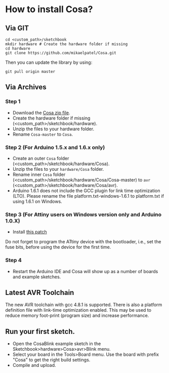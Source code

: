 # How to install Cosa?

## Via GIT

```shell
cd <custom_path>/sketchbook
mkdir hardware # Create the hardware folder if missing
cd hardware
git clone https://github.com/mikaelpatel/Cosa.git
```

Then you can update the library by using:

```shell
git pull origin master
```

## Via Archives

### Step 1

* Download the [Cosa zip file](https://github.com/mikaelpatel/Cosa/archive/master.zip).
* Create the hardware folder if missing (<custom_path>/sketchbook/hardware).
* Unzip the files to your hardware folder.
* Rename `Cosa-master` to `Cosa`.

### Step 2 (For Arduino 1.5.x and 1.6.x only)

* Create an outer `Cosa` folder (<custom_path>/sketchbook/hardware/Cosa).
* Unzip the files to your `hardware/Cosa` folder.
* Rename inner `Cosa` folder (<custom_path>/sketchbook/hardware/Cosa/Cosa-master) to `avr` (<custom_path>/sketchbook/hardware/Cosa/avr).
* Arduino 1.6.1 does not include the GCC plugin for link time
optimization (LTO). Please rename the file platform.txt-windows-1.6.1
to platform.txt if using 1.6.1 on Windows.

### Step 3 (For Attiny users on Windows version only and Arduino 1.0.X)

* Install [this patch](https://github.com/TCWORLD/ATTinyCore/tree/master/PCREL%20Patch%20for%20GCC)

Do not forget to program the ATtiny device with the bootloader, i.e.,
set the fuse bits, before using the device for the first time.

### Step 4

* Restart the Arduino IDE and Cosa will show up as a number of boards and example sketches.

## Latest AVR Toolchain

The new AVR toolchain with gcc 4.8.1 is supported. There is also a
platform definition file with link-time optimization enabled. This may
be used to reduce memory foot-print (program size) and increase
performance.

## Run your first sketch.

* Open the CosaBlink example sketch in the Sketchbook>hardware>Cosa>avr>Blink menu.
* Select your board in the Tools>Board menu. Use the board with prefix
"Cosa" to get the right build settings.
* Compile and upload.

